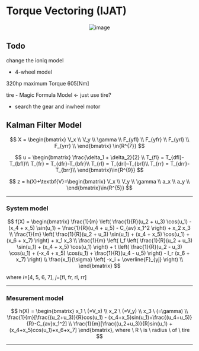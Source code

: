 # Torque Vectoring (IJAT)

<div align='center'>
 
![image](https://github.com/IITP-Load-Balancing-SMEET/Torque-Vectoring/assets/86957779/dc042e82-fc9f-4b85-af4a-72224ab99e6f)

</div>


## Todo

change the ioniq model
- 4-wheel model 

320hp maximum Torque 605[Nm]

tire - Magic Formula Model <- just use tire?


- search the gear and inwheel motor



## Kalman Filter Model

$$
X = \begin{bmatrix}
V_x \\
V_y \\
\gamma \\
F_{yfl} \\
F_{yfr} \\
F_{yrl} \\
F_{yrr} \\
\end{bmatrix} \in{R^{7}}
$$ 

$$
u = \begin{bmatrix}
\frac{\delta_1 + \delta_2}{2} \\
T_{fl} = T_{dfl}-T_{bfl}\\
T_{fr} = T_{dfr}-T_{bfr}\\
T_{rl} = T_{drl}-T_{brl}\\
T_{rr} = T_{drr}-T_{brr}\\
\end{bmatrix}\in{R^{9}}
$$

$$
z = h(X)+\textbf{V}=\begin{bmatrix}
V_x \\
V_y \\
\gamma \\
a_x \\
a_y \\
\end{bmatrix}\in{R^{5}}
$$

---

### System model

$$
f(X) = \begin{bmatrix}
\frac{1}{m} \left( \frac{1}{R}(u_2 + u_3) \cos(u_1) - (x_4 + x_5) \sin(u_1) + \frac{1}{R}(u_4 + u_5) - C_{av} x_1^2 \right) + x_2 x_3 \\
\frac{1}{m} \left( \frac{1}{R}(u_2 + u_3) \sin(u_1) + (x_4 + x_5) \cos(u_1) + (x_6 + x_7) \right) + x_1 x_3 \\
\frac{1}{m} \left( l_f \left( \frac{1}{R}(u_2 + u_3) \sin(u_1) + (x_4 + x_5) \cos(u_1) \right) + t \left( \frac{1}{R}(u_2 - u_3) \cos(u_1) + (-x_4 + x_5) \cos(u_1) + \frac{1}{R}(u_4 - u_5) \right) - l_r (x_6 + x_7) \right) \\
\frac{x_1}{\sigma} \left( -x_i + \overline{F}_{yj} \right) \\
\end{bmatrix}
$$

where $i$=[4, 5, 6, 7], $j$=[fl, fr, rl, rr]
 
---

### Mesurement model

$$
h(X) = \begin{bmatrix}
x_1 \ (=V_x) \\
x_2 \ (=V_y) \\
x_3 \ (=\gamma) \\
\frac{1}{m}[\frac{(u_2+u_3)}{R}cos(u_1) - (x_4+x_5)sin(u_1)+\frac{(u_4+u_5)}{R}-C_{av}x_1^2] \\
\frac{1}{m}[\frac{(u_2+u_3)}{R}sin(u_1) + (x_4+x_5)cos(u_1)+x_6+x_7]
\end{bmatrix}, where \ R \ is \ radius \ of \ tire
$$

---
